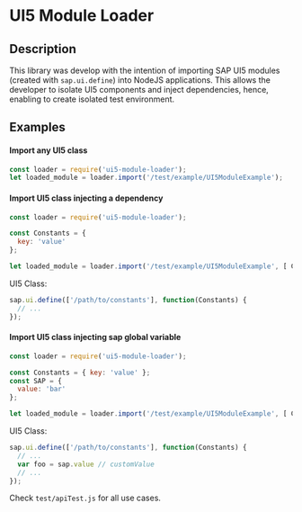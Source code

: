 # UI5 Module Loader

## Description

This library was develop with the intention of importing SAP UI5 modules (created with `sap.ui.define`) into NodeJS applications. This allows the developer to isolate UI5 components and inject dependencies, hence, enabling to create isolated test environment.

## Examples

#### Import any UI5 class

```js
const loader = require('ui5-module-loader');
let loaded_module = loader.import('/test/example/UI5ModuleExample');
```

#### Import UI5 class injecting a dependency

```js
const loader = require('ui5-module-loader');

const Constants = {
  key: 'value'
};

let loaded_module = loader.import('/test/example/UI5ModuleExample', [ Constants ]);
```

UI5 Class:

```js
sap.ui.define(['/path/to/constants'], function(Constants) {
  // ...
});
```

#### Import UI5 class injecting sap global variable

```js
const loader = require('ui5-module-loader');

const Constants = { key: 'value' };
const SAP = {
  value: 'bar'
};

let loaded_module = loader.import('/test/example/UI5ModuleExample', [ Constants ], SAP);
```

UI5 Class:

```js
sap.ui.define(['/path/to/constants'], function(Constants) {
  // ...
  var foo = sap.value // customValue
  // ...
});
```

Check `test/apiTest.js` for all use cases.
